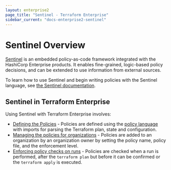 ```yaml
---
layout: enterprise2
page_title: "Sentinel - Terraform Enterprise"
sidebar_current: "docs-enterprise2-sentinel"
---
```


# Sentinel Overview

[Sentinel](https://www.hashicorp.com/sentinel) is an embedded policy-as-code
framework integrated with the HashiCorp Enterprise products. It enables
fine-grained, logic-based policy decisions, and can be extended to use
information from external sources.

To learn how to use Sentinel and begin writing policies with the Sentinel
language, see [the Sentinel documentation](https://docs.hashicorp.com/sentinel/writing/).

## Sentinel in Terraform Enterprise

Using Sentinel with Terraform Enterprise involves:

- [Defining the Policies](./import/index.html) - Policies are defined using the
[policy language](https://docs.hashicorp.com/sentinel/concepts/language) with
imports for parsing the Terraform plan, state and configuration.
- [Managing the policies for organizations](./manage-policies.html) - Policies
are added to an organization by an organization owner by setting the policy
name, policy file, and the enforcement level.
- [Enforcing policy checks on runs](./enforce.html) - Policies are checked when
a run is performed, after the `terraform plan` but before it can be confirmed or
the `terraform apply` is executed.









